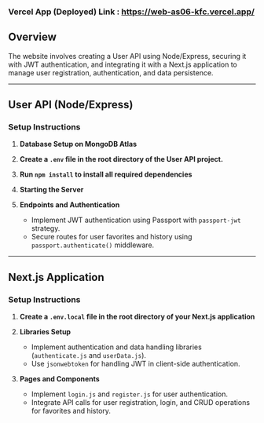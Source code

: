 ### Vercel App (Deployed) Link : https://web-as06-kfc.vercel.app/

## Overview
The website involves creating a User API using Node/Express, securing it with JWT authentication, and integrating it with a Next.js application to manage user registration, authentication, and data persistence.

---

## User API (Node/Express)

### Setup Instructions

1. **Database Setup on MongoDB Atlas**

2. **Create a `.env` file in the root directory of the User API project.**

3. **Run `npm install` to install all required dependencies**

4. **Starting the Server**

5. **Endpoints and Authentication**
   - Implement JWT authentication using Passport with `passport-jwt` strategy.
   - Secure routes for user favorites and history using `passport.authenticate()` middleware.

---

## Next.js Application

### Setup Instructions

1. **Create a `.env.local` file in the root directory of your Next.js application**

2. **Libraries Setup**
   - Implement authentication and data handling libraries (`authenticate.js` and `userData.js`).
   - Use `jsonwebtoken` for handling JWT in client-side authentication.

3. **Pages and Components**
   - Implement `login.js` and `register.js` for user authentication.
   - Integrate API calls for user registration, login, and CRUD operations for favorites and history.

